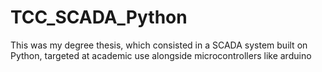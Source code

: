 # TCC_SCADA_Python
This was my degree thesis, which consisted in a SCADA system built on Python, targeted at academic use alongside microcontrollers like arduino
